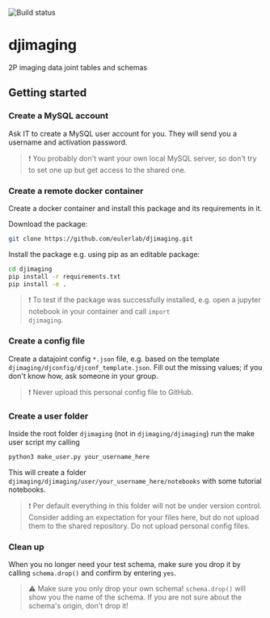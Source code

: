 ![Build status](https://github.com/eulerlab/djimaging/actions/workflows/python-app.yml/badge.svg)

# djimaging

2P imaging data joint tables and schemas

## Getting started

### Create a MySQL account

Ask IT to create a MySQL user account for you. They will send you a username and activation password.
> ❗ You probably don't want your own local MySQL server, so don't try to set one up but get access to the shared one.

### Create a remote docker container

Create a docker container and install this package and its requirements in it.

Download the package:

```bash
git clone https://github.com/eulerlab/djimaging.git
````

Install the package e.g. using pip as an editable package:

```bash
cd djimaging
pip install -r requirements.txt
pip install -e .
```

> ❗ To test if the package was successfully installed, e.g.
> open a jupyter notebook in your container and call <code>import djimaging</code>.

### Create a config file

Create a datajoint config <code>*.json</code> file,
e.g. based on the template <code>djimaging/djconfig/djconf_template.json</code>.
Fill out the missing values; if you don't know how, ask someone in your group.
> ❗ Never upload this personal config file to GitHub.

### Create a user folder

Inside the root folder <code>djimaging</code> (not in <code>djimaging/djimaging</code>)
run the make user script my calling

```bash
python3 make_user.py your_username_here
```

This will create a folder <code>djimaging/djimaging/user/your_username_here/notebooks</code>
with some tutorial notebooks.
> ❗ Per default everything in this folder will not be under version control.
> Consider adding an expectation for your files here, but do not upload them to the shared repository.
> Do not upload personal config files.

### Clean up

When you no longer need your test schema, make sure you drop it by
calling <code>schema.drop()</code> and confirm by entering <code>yes</code>.

> ⚠️ Make sure you only drop your own schema! <code>schema.drop()</code> will show you the name of the schema.
> If you are not sure about the schema's origin, don't drop it!
